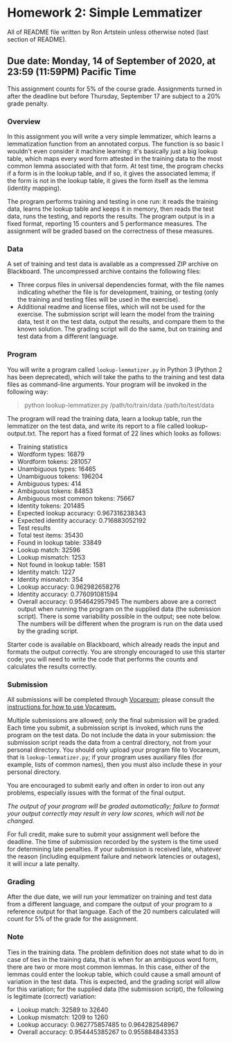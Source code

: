 # Homework 2: Simple Lemmatizer
All of README file written by Ron Artstein unless otherwise noted (last section of README).
## Due date: Monday, 14 of September of 2020, at 23:59 (11:59PM) Pacific Time
This assignment counts for 5% of the course grade. Assignments turned in after the deadline but before Thursday, 
September 17 are subject to a 20% grade penalty.

### Overview
In this assignment you will write a very simple lemmatizer, which learns a lemmatization function from an annotated 
corpus. The function is so basic I wouldn't even consider it machine learning: it's basically just a big lookup table, 
which maps every word form attested in the training data to the most common lemma associated with that form. At test 
time, the program checks if a form is in the lookup table, and if so, it gives the associated lemma; if the form is not 
in the lookup table, it gives the form itself as the lemma (identity mapping).

The program performs training and testing in one run: it reads the training data, learns the lookup table and keeps it 
in memory, then reads the test data, runs the testing, and reports the results. The program output is in a fixed format, 
reporting 15 counters and 5 performance measures. The assignment will be graded based on the correctness of these 
measures.

### Data
A set of training and test data is available as a compressed ZIP archive on Blackboard. The uncompressed archive 
contains the following files:
* Three corpus files in universal dependencies format, with the file names indicating whether the file is for 
development, training, or testing (only the training and testing files will be used in the exercise).
* Additional readme and license files, which will not be used for the exercise.
The submission script will learn the model from the training data, test it on the test data, output the results, and 
compare them to the known solution. The grading script will do the same, but on training and test data from a different 
language.

### Program
You will write a program called `lookup-lemmatizer.py` in Python 3 (Python 2 has been deprecated), which will take the 
paths to the training and test data files as command-line arguments. Your program will be invoked in the following way:

> python lookup-lemmatizer.py /path/to/train/data /path/to/test/data

The program will read the training data, learn a lookup table, run the lemmatizer on the test data, and write its report 
to a file called lookup-output.txt. The report has a fixed format of 22 lines which looks as follows:
* Training statistics
* Wordform types: 16879
* Wordform tokens: 281057
* Unambiguous types: 16465
* Unambiguous tokens: 196204
* Ambiguous types: 414
* Ambiguous tokens: 84853
* Ambiguous most common tokens: 75667
* Identity tokens: 201485
* Expected lookup accuracy: 0.967316238343
* Expected identity accuracy: 0.716883052192
* Test results
* Total test items: 35430
* Found in lookup table: 33849
* Lookup match: 32596
* Lookup mismatch: 1253
* Not found in lookup table: 1581
* Identity match: 1227
* Identity mismatch: 354
* Lookup accuracy: 0.962982658276
* Identity accuracy: 0.776091081594
* Overall accuracy: 0.954642957945
The numbers above are a correct output when running the program on the supplied data (the submission script). There is 
some variability possible in the output; see note below. The numbers will be different when the program is run on the 
data used by the grading script.

Starter code is available on Blackboard, which already reads the input and formats the output correctly. You are 
strongly encouraged to use this starter code; you will need to write the code that performs the counts and calculates 
the results correctly.

### Submission
All submissions will be completed through [Vocareum](https://labs.vocareum.com/main/main.php); please consult the 
[instructions for how to use Vocareum.](http://ron.artstein.org/csci544-2020-08/Student-Help-Vocareum.pdf)

Multiple submissions are allowed; only the final submission will be graded. Each time you submit, a submission script is 
invoked, which runs the program on the test data. Do not include the data in your submission: the submission script 
reads the data from a central directory, not from your personal directory. You should only upload your program file to 
Vocareum, that is `lookup-lemmatizer.py`; if your program uses auxiliary files (for example, lists of common names), 
then you must also include these in your personal directory.

You are encouraged to submit early and often in order to iron out any problems, especially issues with the format of the 
final output.

_The output of your program will be graded automatically; failure to format your output correctly may result in very low 
scores, which will not be changed._

For full credit, make sure to submit your assignment well before the deadline. The time of submission recorded by the 
system is the time used for determining late penalties. If your submission is received late, whatever the reason 
(including equipment failure and network latencies or outages), it will incur a late penalty.

### Grading
After the due date, we will run your lemmatizer on training and test data from a different language, and compare the 
output of your program to a reference output for that language. Each of the 20 numbers calculated will count for 5% of 
the grade for the assignment.

### Note
Ties in the training data. The problem definition does not state what to do in case of ties in the training data, that 
is when for an ambiguous word form, there are two or more most common lemmas. In this case, either of the lemmas could 
enter the lookup table, which could cause a small amount of variation in the test data. This is expected, and the 
grading script will allow for this variation; for the supplied data (the submission script), the following is legitimate 
(correct) variation:

* Lookup match: 32589 to 32640
* Lookup mismatch: 1209 to 1260
* Lookup accuracy: 0.962775857485 to 0.964282548967
* Overall accuracy: 0.954445385267 to 0.955884843353
